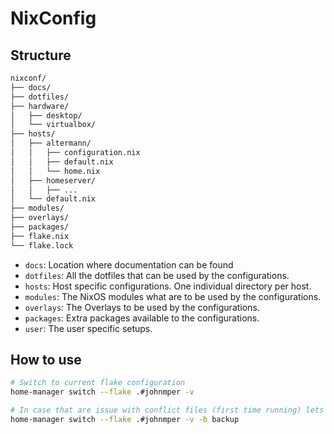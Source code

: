 # NixConfig

## Structure

```bash
nixconf/
├── docs/
├── dotfiles/
├── hardware/
│   ├── desktop/
│   └── virtualbox/
├── hosts/
│   ├── altermann/
│   │   ├── configuration.nix
│   │   ├── default.nix
│   │   └── home.nix
│   ├── homeserver/
│   │   ├── ...
│   └── default.nix
├── modules/
├── overlays/
├── packages/
├── flake.nix
└── flake.lock
```


- `docs`: Location where documentation can be found
- `dotfiles`: All the dotfiles that can be used by the configurations.
- `hosts`: Host specific configurations. One individual directory per host.
- `modules`: The NixOS modules what are to be used by the configurations.
- `overlays`: The Overlays to be used by the configurations.
- `packages`: Extra packages available to the configurations.
- `user`: The user specific setups.

## How to use

```bash
# Switch to current flake configuration
home-manager switch --flake .#johnmper -v

# In case that are issue with conflict files (first time running) lets backup them as well
home-manager switch --flake .#johnmper -v -b backup

```